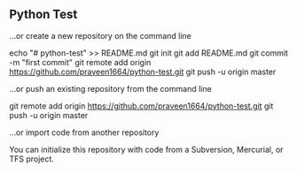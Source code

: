 ## Python Test


…or create a new repository on the command line


  
echo "# python-test" >> README.md
git init
git add README.md
git commit -m "first commit"
git remote add origin https://github.com/praveen1664/python-test.git
git push -u origin master



…or push an existing repository from the command line


  
git remote add origin https://github.com/praveen1664/python-test.git
git push -u origin master


…or import code from another repository

You can initialize this repository with code from a Subversion, Mercurial, or TFS project.
